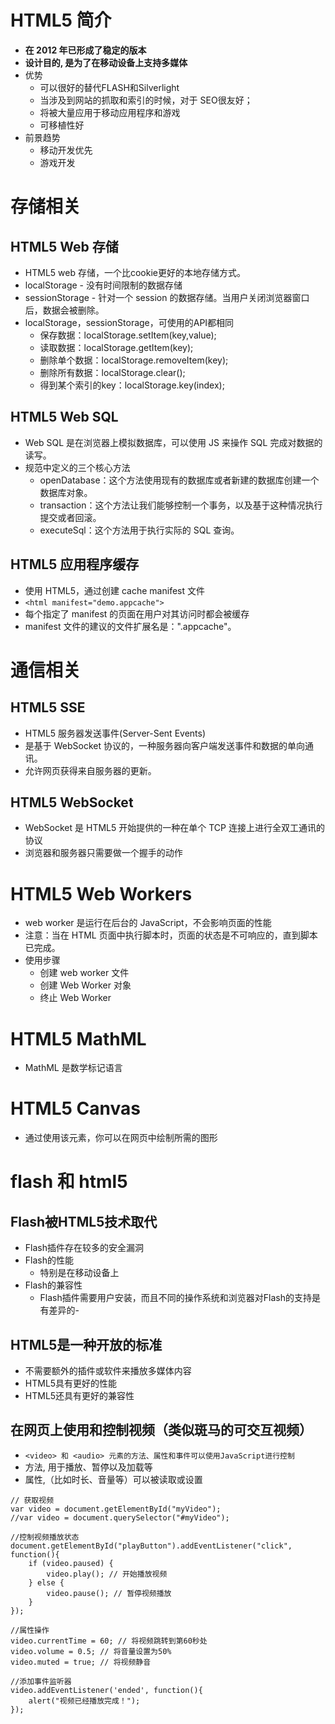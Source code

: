 # HTML5 简介
- **在 2012 年已形成了稳定的版本**
- **设计目的,  是为了在移动设备上支持多媒体**
- 优势
    - 可以很好的替代FLASH和Silverlight
    - 当涉及到网站的抓取和索引的时候，对于 SEO很友好；
    - 将被大量应用于移动应用程序和游戏
    - 可移植性好
- 前景趋势
    - 移动开发优先
    - 游戏开发

# 存储相关
## HTML5 Web 存储
- HTML5 web 存储，一个比cookie更好的本地存储方式。
- localStorage - 没有时间限制的数据存储
- sessionStorage - 针对一个 session 的数据存储。当用户关闭浏览器窗口后，数据会被删除。
- localStorage，sessionStorage，可使用的API都相同
    - 保存数据：localStorage.setItem(key,value);
    - 读取数据：localStorage.getItem(key);
    - 删除单个数据：localStorage.removeItem(key);
    - 删除所有数据：localStorage.clear();
    - 得到某个索引的key：localStorage.key(index);

## HTML5 Web SQL
- Web SQL 是在浏览器上模拟数据库，可以使用 JS 来操作 SQL 完成对数据的读写。
- 规范中定义的三个核心方法
    - openDatabase：这个方法使用现有的数据库或者新建的数据库创建一个数据库对象。
    - transaction：这个方法让我们能够控制一个事务，以及基于这种情况执行提交或者回滚。
    - executeSql：这个方法用于执行实际的 SQL 查询。

## HTML5 应用程序缓存
- 使用 HTML5，通过创建 cache manifest 文件
- `<html manifest="demo.appcache">`
- 每个指定了 manifest 的页面在用户对其访问时都会被缓存
- manifest 文件的建议的文件扩展名是：".appcache"。

# 通信相关
## HTML5 SSE    
- HTML5 服务器发送事件(Server-Sent Events)
- 是基于 WebSocket 协议的，一种服务器向客户端发送事件和数据的单向通讯。
- 允许网页获得来自服务器的更新。

## HTML5 WebSocket
- WebSocket 是 HTML5 开始提供的一种在单个 TCP 连接上进行全双工通讯的协议
- 浏览器和服务器只需要做一个握手的动作

# HTML5 Web Workers
- web worker 是运行在后台的 JavaScript，不会影响页面的性能
- 注意：当在 HTML 页面中执行脚本时，页面的状态是不可响应的，直到脚本已完成。
- 使用步骤
    - 创建 web worker 文件
    - 创建 Web Worker 对象
    - 终止 Web Worker

# HTML5 MathML
- MathML 是数学标记语言

# HTML5 Canvas
- 通过使用该元素，你可以在网页中绘制所需的图形

# flash 和 html5
## Flash被HTML5技术取代
- Flash插件存在较多的安全漏洞
- Flash的性能
    - 特别是在移动设备上
- Flash的兼容性
    - Flash插件需要用户安装，而且不同的操作系统和浏览器对Flash的支持是有差异的-

## HTML5是一种开放的标准
- 不需要额外的插件或软件来播放多媒体内容
- HTML5具有更好的性能
- HTML5还具有更好的兼容性

## 在网页上使用和控制视频（类似斑马的可交互视频）
- `<video> 和 <audio> 元素的方法、属性和事件可以使用JavaScript进行控制`
- 方法, 用于播放、暂停以及加载等
- 属性,（比如时长、音量等）可以被读取或设置

```
// 获取视频
var video = document.getElementById("myVideo");
//var video = document.querySelector("#myVideo");

//控制视频播放状态
document.getElementById("playButton").addEventListener("click", function(){
    if (video.paused) {
        video.play(); // 开始播放视频
    } else {
        video.pause(); // 暂停视频播放
    }
});

//属性操作
video.currentTime = 60; // 将视频跳转到第60秒处
video.volume = 0.5; // 将音量设置为50%
video.muted = true; // 将视频静音

//添加事件监听器
video.addEventListener('ended', function(){
    alert("视频已经播放完成！");
});
```
